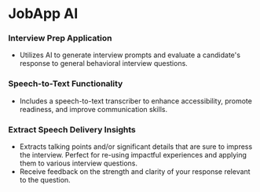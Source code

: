 # JobApp AI
### Interview Prep Application
- Utilizes AI to generate interview prompts and evaluate a candidate's response to general behavioral interview questions.

### Speech-to-Text Functionality
- Includes a speech-to-text transcriber to enhance accessibility, promote readiness, and improve communication skills.

### Extract Speech Delivery Insights
- Extracts talking points and/or significant details that are sure to impress the interview. Perfect for re-using impactful experiences and applying them to various interview questions.
- Receive feedback on the strength and clarity of your response relevant to the question.
